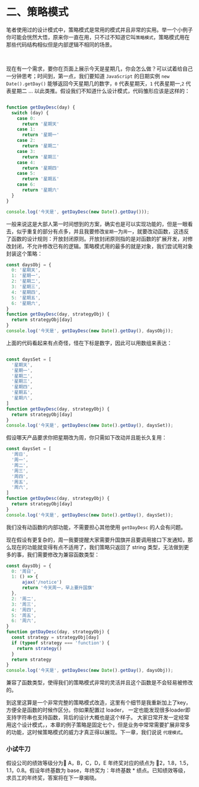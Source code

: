 # 二、策略模式

笔者使用过的设计模式中，策略模式是常用的模式并且非常的实用。举一个小例子你可能会恍然大悟，原来你一直在用，只不过不知道它叫`策略模式`，策略模式用在那些代码结构相似但是内部逻辑不相同的场景。

<br>

现在有一个需求，要你在页面上展示今天是星期几，你会怎么做？可以试着给自己一分钟思考；时间到，第一点，我们要知道 `JavaScript` 的日期实例 `new Date().getDay()` 能够返回今天星期几的数字，`0` 代表星期天，`1` 代表星期一,`2` 代表星期二 ... 以此类推。假设我们不知道什么设计模式，代码雏形应该是这样的：

```js

function getDayDesc(day) {
  switch (day) {
    case 0:
      return '星期天'
    case 1:
      return '星期一'
    case 2:
      return '星期二'
    case 3:
      return '星期三'
    case 4:
      return '星期四'
    case 5:
      return '星期五'
    case 6:
      return '星期六'
  }
}

console.log('今天是', getDayDesc(new Date().getDay()));

```

一般来说这是大部人第一时间想到的方案，确实也是可以实现功能的，但是一眼看去，似乎重复的部分有点多，并且我要修改`星期一`为`周一`，就要改动函数，这违反了函数的设计规则：开放封闭原则。开放封闭原则指的是对函数的扩展开发，对修改封闭，不允许修改已有的逻辑。策略模式用的最多的就是对象，我们尝试用对象封装这个策略：

```js
const daysObj = {
  0: '星期天',
  1: '星期一',
  2: '星期二',
  3: '星期三',
  4: '星期四',
  5: '星期五',
  6: '星期六',
}
function getDayDesc(day, strategyObj) {
  return strategyObj[day]
}
console.log('今天是', getDayDesc(new Date().getDay(), daysObj));
```
上面的代码看起来有点奇怪，怪在下标是数字，因此可以用数组来表达：

```js

const daysSet = [
  '星期天',
  '星期一',
  '星期二',
  '星期三',
  '星期四',
  '星期五',
  '星期六',
]
function getDayDesc(day, strategyObj) {
  return strategyObj[day]
}
console.log('今天是', getDayDesc(new Date().getDay(), daysSet));
```

假设哪天产品要求你把星期改为周，你只需如下改动并且能长久复用：

```js
const daysSet = [
  '周日',
  '周一',
  '周二',
  '周三',
  '周四',
  '周五',
  '周六',
]
function getDayDesc(day, strategyObj) {
  return strategyObj[day]
}
console.log('今天是', getDayDesc(new Date().getDay(), daysSet));
```
我们没有动函数的内部功能，不需要担心其他使用 `getDayDesc` 的人会有问题。

现在假设有更复杂的，周一我要提醒大家需要升国旗并且要调用接口下发通知，那么现在的功能就变得有点不适用了，我们策略只返回了 string 类型，无法做到更多的事，我们需要修改为兼容函数类型：

```js
const daysObj = {
  0: '周日',
  1: () => {
      ajax('/notice')
      return '今天周一，早上要升国旗'
  },
  2: '周二',
  3: '周三',
  4: '周四',
  5: '周五',
  6: '周六',
}
function getDayDesc(day, strategyObj) {
  const strategy = strategyObj[day]
  if (typeof strategy === 'function') {
    return strategy()
  }
  return strategy
}
console.log('今天是', getDayDesc(new Date().getDay(), daysObj));

```

兼容了函数类型，使得我们的策略模式非常的灵活并且这个函数是不会轻易被修改的。

到这里这算是一个非常完整的策略模式改造，这里有个细节是我重新加上了key，方便全是函数的时候作区分。你如果配置过 loader， 一定也能发现很多loader即支持字符串也支持函数，背后的设计大概也是这个样子。
大家日常开发一定经常用这个设计模式，，本章的例子策略是固定七个，但是业务中常常需要扩展非常多的功能，这时候策略模式的威力才真正得以展现。下一章，我们说说 `代理模式`。

### 小试牛刀
假设公司的绩效等级分为 A，B，C，D，E 年终奖对应的绩点为 2，1.8，1.5，1.1，0.8。假设年终基数为 base，年终奖为：年终基数 * 绩点。已知绩效等级，求员工的年终奖，答案将在下一章揭晓。